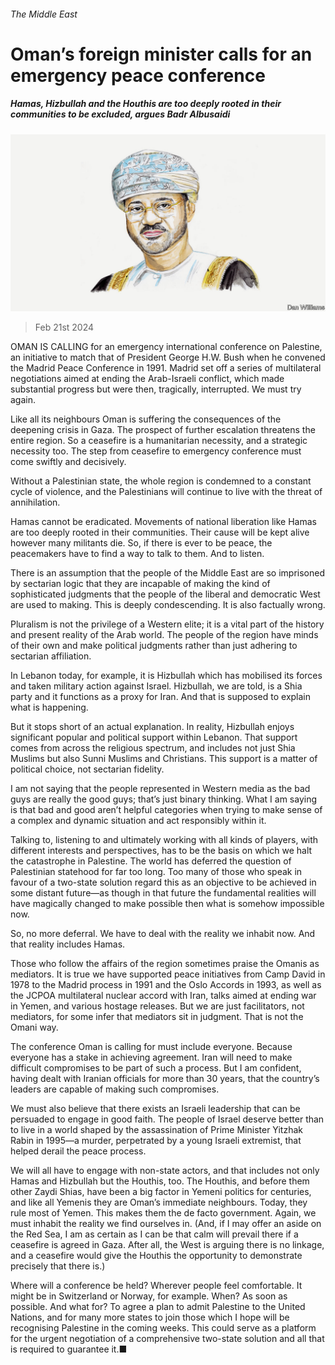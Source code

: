###### The Middle East

# Oman’s foreign minister calls for an emergency peace conference 

##### Hamas, Hizbullah and the Houthis are too deeply rooted in their communities to be excluded, argues Badr Albusaidi 

![image](images/20240221_BID001.jpg) 

> Feb 21st 2024 

OMAN IS CALLING for an emergency international conference on Palestine, an initiative to match that of President George H.W. Bush when he convened the Madrid Peace Conference in 1991. Madrid set off a series of multilateral negotiations aimed at ending the Arab-Israeli conflict, which made substantial progress but were then, tragically, interrupted. We must try again. 

Like all its neighbours Oman is suffering the consequences of the deepening crisis in Gaza. The prospect of further escalation threatens the entire region. So a ceasefire is a humanitarian necessity, and a strategic necessity too. The step from ceasefire to emergency conference must come swiftly and decisively.

Without a Palestinian state, the whole region is condemned to a constant cycle of violence, and the Palestinians will continue to live with the threat of annihilation.

Hamas cannot be eradicated. Movements of national liberation like Hamas are too deeply rooted in their communities. Their cause will be kept alive however many militants die. So, if there is ever to be peace, the peacemakers have to find a way to talk to them. And to listen. 

There is an assumption that the people of the Middle East are so imprisoned by sectarian logic that they are incapable of making the kind of sophisticated judgments that the people of the liberal and democratic West are used to making. This is deeply condescending. It is also factually wrong.

Pluralism is not the privilege of a Western elite; it is a vital part of the history and present reality of the Arab world. The people of the region have minds of their own and make political judgments rather than just adhering to sectarian affiliation.

In Lebanon today, for example, it is Hizbullah which has mobilised its forces and taken military action against Israel. Hizbullah, we are told, is a Shia party and it functions as a proxy for Iran. And that is supposed to explain what is happening.

But it stops short of an actual explanation. In reality, Hizbullah enjoys significant popular and political support within Lebanon. That support comes from across the religious spectrum, and includes not just Shia Muslims but also Sunni Muslims and Christians. This support is a matter of political choice, not sectarian fidelity. 

I am not saying that the people represented in Western media as the bad guys are really the good guys; that’s just binary thinking. What I am saying is that bad and good aren’t helpful categories when trying to make sense of a complex and dynamic situation and act responsibly within it.

Talking to, listening to and ultimately working with all kinds of players, with different interests and perspectives, has to be the basis on which we halt the catastrophe in Palestine. The world has deferred the question of Palestinian statehood for far too long. Too many of those who speak in favour of a two-state solution regard this as an objective to be achieved in some distant future—as though in that future the fundamental realities will have magically changed to make possible then what is somehow impossible now. 

So, no more deferral. We have to deal with the reality we inhabit now. And that reality includes Hamas.

Those who follow the affairs of the region sometimes praise the Omanis as mediators. It is true we have supported peace initiatives from Camp David in 1978 to the Madrid process in 1991 and the Oslo Accords in 1993, as well as the JCPOA multilateral nuclear accord with Iran, talks aimed at ending war in Yemen, and various hostage releases. But we are just facilitators, not mediators, for some infer that mediators sit in judgment. That is not the Omani way.

The conference Oman is calling for must include everyone. Because everyone has a stake in achieving agreement. Iran will need to make difficult compromises to be part of such a process. But I am confident, having dealt with Iranian officials for more than 30 years, that the country’s leaders are capable of making such compromises. 

We must also believe that there exists an Israeli leadership that can be persuaded to engage in good faith. The people of Israel deserve better than to live in a world shaped by the assassination of Prime Minister Yitzhak Rabin in 1995—a murder, perpetrated by a young Israeli extremist, that helped derail the peace process.

We will all have to engage with non-state actors, and that includes not only Hamas and Hizbullah but the Houthis, too. The Houthis, and before them other Zaydi Shias, have been a big factor in Yemeni politics for centuries, and like all Yemenis they are Oman’s immediate neighbours. Today, they rule most of Yemen. This makes them the de facto government. Again, we must inhabit the reality we find ourselves in. (And, if I may offer an aside on the Red Sea, I am as certain as I can be that calm will prevail there if a ceasefire is agreed in Gaza. After all, the West is arguing there is no linkage, and a ceasefire would give the Houthis the opportunity to demonstrate precisely that there is.)

Where will a conference be held? Wherever people feel comfortable. It might be in Switzerland or Norway, for example. When? As soon as possible. And what for? To agree a plan to admit Palestine to the United Nations, and for many more states to join those which I hope will be recognising Palestine in the coming weeks. This could serve as a platform for the urgent negotiation of a comprehensive two-state solution and all that is required to guarantee it.■


